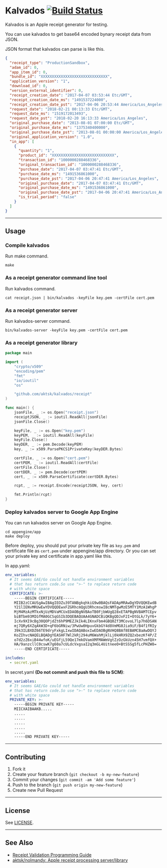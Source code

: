 # Kalvados [![Build Status](https://travis-ci.org/aktsk/kalvados.svg?branch=master)](https://travis-ci.org/aktsk/kalvados)

Kalvados is an Apple receipt generator for testing.

You can use kalvados to get base64 encoded bynary receipt data from JSON.

JSON format that kalvados can parse is like this.

```json
{
  "receipt_type": "ProductionSandbox",
  "adam_id": 0,
  "app_item_id": 0,
  "bundle_id": "XXXXXXXXXXXXXXXXXXXXXXXXXXXXXX",
  "application_version": "1",
  "download_id": 0,
  "version_external_identifier": 0,
  "receipt_creation_date": "2017-04-07 03:53:44 Etc/GMT",
  "receipt_creation_date_ms": "1491537224000",
  "receipt_creation_date_pst": "2017-04-06 20:53:44 America/Los_Angeles",
  "request_date": "2018-02-21 00:13:33 Etc/GMT",
  "request_date_ms": "1519172013493",
  "request_date_pst": "2018-02-20 16:13:33 America/Los_Angeles",
  "original_purchase_date": "2013-08-01 07:00:00 Etc/GMT",
  "original_purchase_date_ms": "1375340400000",
  "original_purchase_date_pst": "2013-08-01 00:00:00 America/Los_Angeles",
  "original_application_version": "1.0",
  "in_app": [
    {
      "quantity": "1",
      "product_id": "XXXXXXXXXXXXXXXXXXXXXXXXXXXX",
      "transaction_id": "1000000288468336",
      "original_transaction_id": "1000000288468336",
      "purchase_date": "2017-04-07 03:47:41 Etc/GMT",
      "purchase_date_ms": "1491536861000",
      "purchase_date_pst": "2017-04-06 20:47:41 America/Los_Angeles",
      "original_purchase_date": "2017-04-07 03:47:41 Etc/GMT",
      "original_purchase_date_ms": "1491536861000",
      "original_purchase_date_pst": "2017-04-06 20:47:41 America/Los_Angeles",
      "is_trial_period": "false"
    }
  ]
}
```

----

## Usage

### Compile kalvados

Run make command.

```
make
```

### As a receipt generator command line tool

Run kalvados command.

```
cat receipt.json | bin/kalvados -keyFile key.pem -certFile cert.pem
```

### As a receipt generator server

Run kalvados-server command.

```
bin/kalvados-server -keyFile key.pem -certFile cert.pem
```


### As a receipt generator library

```go
package main

import (
	"crypto/x509"
	"encoding/pem"
	"fmt"
	"io/ioutil"
	"os"

	"github.com/aktsk/kalvados/receipt"
)

func main() {
	jsonFile, _ := os.Open("receipt.json")
	receiptJSON, _ := ioutil.ReadAll(jsonFile)
	jsonFile.Close()

	keyFile, _ := os.Open("key.pem")
	keyPEM, _ := ioutil.ReadAll(keyFile)
	keyFile.Close()
	keyDER, _ := pem.Decode(keyPEM)
	key, _ := x509.ParsePKCS1PrivateKey(keyDER.Bytes)

	certFile, _ := os.Open("cert.pem")
	certPEM, _ := ioutil.ReadAll(certFile)
	certFile.Close()
	certDER, _ := pem.Decode(certPEM)
	cert, _ := x509.ParseCertificate(certDER.Bytes)

	rcpt, _ := receipt.Encode(receiptJSON, key, cert)

	fmt.Println(rcpt)
}
```

### Deploy kalvados server to Google App Engine

You can run kalvados server on Google App Engine.

```
cd appengine/app
make deploy
```

Before deploy, you should put your private key file as `key.pem` and certificate file as `cert.pem` under appengine/app directory. Or you can set your private key and certificate in app.yaml like this.

In app.yaml:

```yaml
env_variables:
  # It seems GAE/Go could not handle environment variables
  # that has return code.So use ">-" to replace return code
  # with white space
  CERTIFICATE: >-
    -----BEGIN CERTIFICATE-----
    MIIB2zCCAUSgAwIBAgIEOZu39TANBgkqhkiG9w0BAQsFADApMRAwDgYDVQQKEwdB
    Y21lIENvMRUwEwYDVQQDEwxFZGRhcmQgU3RhcmswIBcNMTgwMzE5MTY1MzA1WhgP
    MjM4MzAzMTkxNjUzMDVaMCUxEDAOBgNVBAoTB0FjbWUgQ28xETAPBgNVBAMTCEpv
    biBTbm93MIGfMA0GCSqGSIb3DQEBAQUAA4GNADCBiQKBgQDJxF2I+OtGLk/7yY6+
    IcXv9XI9cBg30QOPjdZt6hP9MEZJkIk4LIKnxFbm4GBQ0Zf3MCovoL7lp7h6DSAN
    mj7QRy6XZqAkW3D+qF6bGRNiw/3PwUw0HpuvGkbGY4d8VmMG0Jia9iF/B4f1fRIy
    39k3ILBXDZ66TE9dryFxkgLIxwIDAQABoxIwEDAOBgNVHQ8BAf8EBAMCBaAwDQYJ
    KoZIhvcNAQELBQADgYEASHF7Wl2kRj294uM6WahMjklLj0kHRX9ZQ2xbezKf4P/Z
    o7d2zZ6xiB44wfoK/uEGfjL59Qe17mkOVamXMFMAWmVgtZzOzGkUzn45H7vmfQX+
    HA/9anzcllC0cswK7g60a7cULdcVxgsaI2q3mGL4UitneeO+BtSSSg5fLcPHZW8=
    -----END CERTIFICATE-----

includes:
  - secret.yaml
```

In secret.yaml **(Do not commit and push this file to SCM)**:

```yaml
env_variables:
  # It seems GAE/Go could not handle environment variables
  # that has return code.So use ">-" to replace return code
  # with white space
  PRIVATE_KEY: >-
    -----BEGIN PRIVATE KEY-----
    MIICXAIBAAKB.....
    .....
    .....
    .....
    .....
    .....
    -----END PRIVATE KEY-----
```

----

## Contributing

1. Fork it
2. Create your feature branch (`git checkout -b my-new-feature`)
3. Commit your changes (`git commit -am 'Add some feature'`)
4. Push to the branch (`git push origin my-new-feature`)
5. Create new Pull Request

----

## License

See [LICENSE](LICENSE).

----

## See Also

* [Receipt Validation Programming Guide](https://developer.apple.com/library/content/releasenotes/General/ValidateAppStoreReceipt/Introduction.html)
* [aktsk/nolmandy: Apple receipt processing server/library](https://github.com/aktsk/nolmandy)
